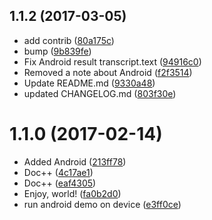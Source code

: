 <a name="1.1.2"></a>
## 1.1.2 (2017-03-05)

* add contrib ([80a175c](https://github.com/EddyVerbruggen/nativescript-speech-recognition/commit/80a175c))
* bump ([9b839fe](https://github.com/EddyVerbruggen/nativescript-speech-recognition/commit/9b839fe))
* Fix Android result transcript.text ([94916c0](https://github.com/EddyVerbruggen/nativescript-speech-recognition/commit/94916c0))
* Removed a note about Android ([f2f3514](https://github.com/EddyVerbruggen/nativescript-speech-recognition/commit/f2f3514))
* Update README.md ([9330a48](https://github.com/EddyVerbruggen/nativescript-speech-recognition/commit/9330a48))
* updated CHANGELOG.md ([803f30e](https://github.com/EddyVerbruggen/nativescript-speech-recognition/commit/803f30e))



<a name="1.1.0"></a>
# 1.1.0 (2017-02-14)

* Added Android ([213ff78](https://github.com/EddyVerbruggen/nativescript-speech-recognition/commit/213ff78))
* Doc++ ([4c17ae1](https://github.com/EddyVerbruggen/nativescript-speech-recognition/commit/4c17ae1))
* Doc++ ([eaf4305](https://github.com/EddyVerbruggen/nativescript-speech-recognition/commit/eaf4305))
* Enjoy, world! ([fa0b2d0](https://github.com/EddyVerbruggen/nativescript-speech-recognition/commit/fa0b2d0))
* run android demo on device ([e3ff0ce](https://github.com/EddyVerbruggen/nativescript-speech-recognition/commit/e3ff0ce))



